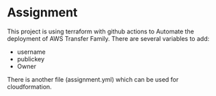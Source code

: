 # Assignment

This project is using terraform with github actions to Automate the deployment of AWS Transfer Family. There are several variables to add:

* username
* publickey
* Owner

There is another file (assignment.yml) which can be used for cloudformation.
